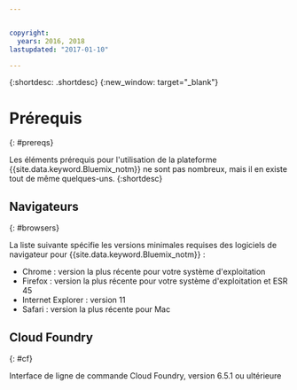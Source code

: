 ```yaml
---


copyright:
  years: 2016, 2018
lastupdated: "2017-01-10"

---
```


{:shortdesc: .shortdesc}
{:new_window: target="_blank"}

# Prérequis
{: #prereqs}

Les éléments prérequis pour l'utilisation de la plateforme {{site.data.keyword.Bluemix_notm}} ne sont pas nombreux, mais il en existe
tout de même quelques-uns.
{:shortdesc}

## Navigateurs
{: #browsers}

La liste suivante spécifie les versions minimales requises des logiciels de navigateur pour {{site.data.keyword.Bluemix_notm}} :

 * Chrome : version la plus récente pour votre système d'exploitation
 * Firefox : version la plus récente pour votre système d'exploitation et ESR 45
 * Internet Explorer : version 11
 * Safari : version la plus récente pour Mac

## Cloud Foundry
{: #cf}

Interface de ligne de commande Cloud Foundry, version 6.5.1 ou ultérieure
